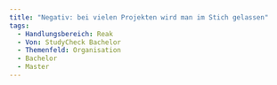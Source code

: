 ```yaml
---
title: "Negativ: bei vielen Projekten wird man im Stich gelassen"
tags:
  - Handlungsbereich: Reak
  - Von: StudyCheck Bachelor
  - Themenfeld: Organisation
  - Bachelor
  - Master
---
```


